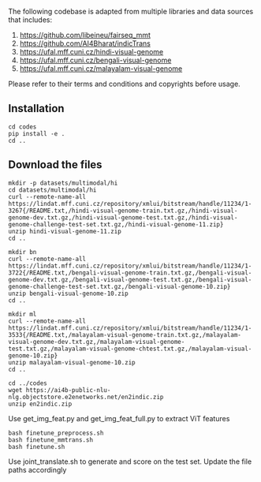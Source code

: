 The following codebase is adapted from multiple libraries and data sources that includes:

1. https://github.com/libeineu/fairseq_mmt
2. https://github.com/AI4Bharat/indicTrans
3. https://ufal.mff.cuni.cz/hindi-visual-genome
4. https://ufal.mff.cuni.cz/bengali-visual-genome
5. https://ufal.mff.cuni.cz/malayalam-visual-genome

Please refer to their terms and conditions and copyrights before usage.

## Installation
```
cd codes
pip install -e .
cd ..
```
## Download the files
```
mkdir -p datasets/multimodal/hi
cd datasets/multimodal/hi
curl --remote-name-all https://lindat.mff.cuni.cz/repository/xmlui/bitstream/handle/11234/1-3267{/README.txt,/hindi-visual-genome-train.txt.gz,/hindi-visual-genome-dev.txt.gz,/hindi-visual-genome-test.txt.gz,/hindi-visual-genome-challenge-test-set.txt.gz,/hindi-visual-genome-11.zip}
unzip hindi-visual-genome-11.zip
cd ..

mkdir bn
curl --remote-name-all https://lindat.mff.cuni.cz/repository/xmlui/bitstream/handle/11234/1-3722{/README.txt,/bengali-visual-genome-train.txt.gz,/bengali-visual-genome-dev.txt.gz,/bengali-visual-genome-test.txt.gz,/bengali-visual-genome-challenge-test-set.txt.gz,/bengali-visual-genome-10.zip}
unzip bengali-visual-genome-10.zip
cd .. 

mkdir ml
curl --remote-name-all https://lindat.mff.cuni.cz/repository/xmlui/bitstream/handle/11234/1-3533{/README.txt,/malayalam-visual-genome-train.txt.gz,/malayalam-visual-genome-dev.txt.gz,/malayalam-visual-genome-test.txt.gz,/malayalam-visual-genome-chtest.txt.gz,/malayalam-visual-genome-10.zip}
unzip malayalam-visual-genome-10.zip
cd ..

cd ../codes
wget https://ai4b-public-nlu-nlg.objectstore.e2enetworks.net/en2indic.zip
unzip en2indic.zip
```
Use get_img_feat.py and get_img_feat_full.py to extract ViT features
```
bash finetune_preprocess.sh
bash finetune_mmtrans.sh
bash finetune.sh
```
Use joint_translate.sh to generate and score on the test set. 
Update the file paths accordingly
